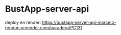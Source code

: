 # BustApp-server-api
 

 deploy en render:
 https://bustapp-server-api-marcelo-rendon.onrender.com/paradero/PC131
